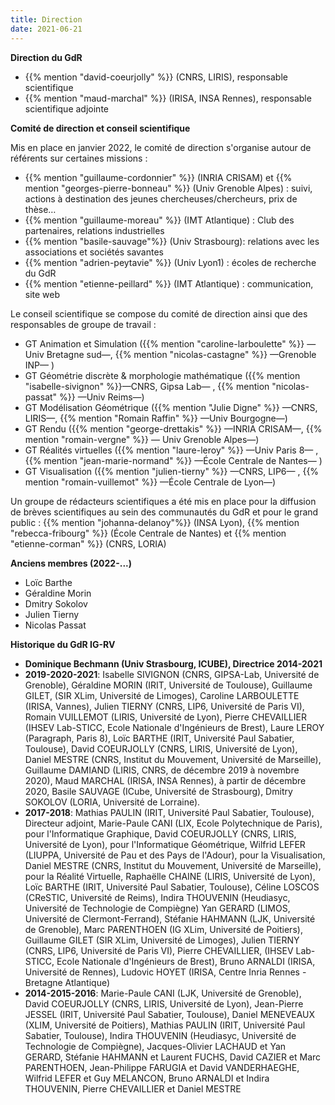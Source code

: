 ```yaml
---
title: Direction
date: 2021-06-21
---
```


**Direction du GdR**
* {{% mention "david-coeurjolly" %}} (CNRS, LIRIS), responsable scientifique
* {{% mention "maud-marchal" %}} (IRISA, INSA Rennes), responsable scientifique adjointe



**Comité de direction et conseil scientifique**

Mis en place en janvier 2022, le comité de direction s'organise autour de référents sur certaines missions :
   * {{% mention "guillaume-cordonnier" %}} (INRIA CRISAM) et {{% mention "georges-pierre-bonneau" %}} (Univ Grenoble Alpes) : suivi, actions à destination des jeunes chercheuses/chercheurs, prix de thèse…
   * {{% mention "guillaume-moreau" %}} (IMT Atlantique) : Club des partenaires, relations industrielles
   * {{% mention "basile-sauvage"%}}  (Univ Strasbourg): relations avec les associations et sociétés savantes
   * {{% mention "adrien-peytavie" %}} (Univ Lyon1) : écoles de recherche du GdR
   * {{% mention "etienne-peillard" %}} (IMT Atlantique) : communication, site web


Le conseil scientifique se compose du comité de direction ainsi que des responsables de groupe de travail :
  - GT Animation et Simulation  ({{% mention "caroline-larboulette" %}} —Univ Bretagne sud—, {{% mention "nicolas-castagne" %}} —Grenoble INP— )
  - GT Géométrie discrète & morphologie mathématique ({{% mention "isabelle-sivignon" %}}—CNRS, Gipsa Lab— , {{% mention "nicolas-passat" %}} —Univ Reims—)
  - GT Modélisation Géométrique ({{% mention "Julie Digne" %}} —CNRS, LIRIS—,  {{% mention "Romain Raffin" %}} —Univ Bourgogne—)
  - GT Rendu ({{% mention "george-drettakis" %}} —INRIA CRISAM—, {{% mention "romain-vergne" %}} — Univ Grenoble Alpes—)
  - GT Réalités virtuelles ({{% mention "laure-leroy" %}} —Univ Paris 8— , {{% mention "jean-marie-normand" %}} —École Centrale de Nantes— )
  - GT Visualisation ({{% mention "julien-tierny" %}} —CNRS, LIP6— , {{% mention "romain-vuillemot" %}} —École Centrale de Lyon—)

Un groupe de rédacteurs scientifiques a été mis en place pour la diffusion de brèves scientifiques au sein des communautés du GdR et pour le grand public :  {{% mention "johanna-delanoy"%}} (INSA Lyon), {{% mention "rebecca-fribourg" %}} (École Centrale de Nantes) et {{% mention "etienne-corman" %}} (CNRS, LORIA)



**Anciens membres (2022-...)**
* Loïc Barthe
* Géraldine Morin
* Dmitry Sokolov
* Julien Tierny
* Nicolas Passat


**Historique du GdR IG-RV**

* **Dominique Bechmann (Univ Strasbourg, ICUBE),  Directrice 2014-2021**
* **2019-2020-2021**: Isabelle SIVIGNON (CNRS, GIPSA-Lab, Université de Grenoble), Géraldine MORIN (IRIT, Université de Toulouse), Guillaume GILET, (SIR XLim, Université de Limoges), Caroline LARBOULETTE (IRISA, Vannes), Julien TIERNY (CNRS, LIP6, Université de Paris VI), Romain VUILLEMOT (LIRIS, Université de Lyon), Pierre CHEVAILLIER (IHSEV Lab-STICC, Ecole Nationale d'Ingénieurs de Brest), Laure LEROY (Paragraph, Paris 8), Loïc BARTHE (IRIT, Université Paul Sabatier, Toulouse), David COEURJOLLY (CNRS, LIRIS, Université de Lyon),  Daniel MESTRE (CNRS, Institut du Mouvement, Université de Marseille), Guillaume DAMIAND (LIRIS, CNRS, de décembre 2019 à novembre 2020), Maud MARCHAL (IRISA, INSA Rennes),  à partir de décembre 2020, Basile SAUVAGE (ICube, Université de Strasbourg), Dmitry SOKOLOV (LORIA, Université de Lorraine).
* **2017-2018**: Mathias PAULIN (IRIT, Université Paul Sabatier, Toulouse), Directeur adjoint, Marie-Paule CANI (LIX, Ecole Polytechnique de Paris), pour l'Informatique Graphique, David COEURJOLLY (CNRS, LIRIS, Université de Lyon), pour l'Informatique Géométrique, Wilfrid LEFER (LIUPPA, Université de Pau et des Pays de l'Adour), pour la Visualisation, Daniel MESTRE (CNRS, Institut du Mouvement, Université de Marseille), pour la Réalité Virtuelle, Raphaëlle CHAINE (LIRIS, Université de Lyon), Loïc BARTHE (IRIT, Université Paul Sabatier, Toulouse), Céline LOSCOS (CReSTIC, Université de Reims), Indira THOUVENIN (Heudiasyc, Université de Technologie de Compiègne) Yan GERARD (LIMOS, Université de Clermont-Ferrand), Stéfanie HAHMANN (LJK, Université de Grenoble), Marc PARENTHOEN (IG XLim, Université de Poitiers),  Guillaume GILET (SIR XLim, Université de Limoges), Julien TIERNY (CNRS, LIP6, Université de Paris VI), Pierre CHEVAILLIER, (IHSEV Lab-STICC, Ecole Nationale d'Ingénieurs de Brest), Bruno ARNALDI (IRISA, Université de Rennes), Ludovic HOYET (IRISA, Centre Inria Rennes - Bretagne Atlantique)
* **2014-2015-2016**: Marie-Paule CANI (LJK, Université de Grenoble), David COEURJOLLY (CNRS, LIRIS, Université de Lyon), Jean-Pierre JESSEL (IRIT, Université Paul Sabatier, Toulouse), Daniel MENEVEAUX (XLIM, Université de Poitiers), Mathias PAULIN (IRIT, Université Paul Sabatier, Toulouse), Indira THOUVENIN (Heudiasyc, Université de Technologie de Compiègne),  Jacques-Olivier LACHAUD et Yan GERARD, Stéfanie HAHMANN et Laurent FUCHS, David CAZIER et Marc PARENTHOEN, Jean-Philippe FARUGIA et David VANDERHAEGHE, Wilfrid LEFER et Guy MELANCON, Bruno ARNALDI et Indira THOUVENIN, Pierre CHEVAILLIER et Daniel MESTRE
